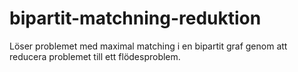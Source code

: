 # bipartit-matchning-reduktion
Löser problemet med maximal matching i en bipartit graf genom att reducera problemet till ett flödesproblem.
